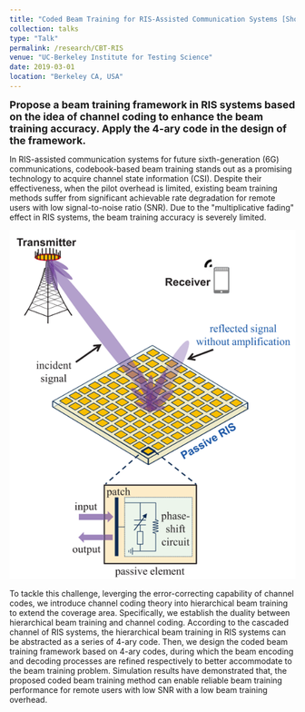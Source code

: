 ```yaml
---
title: "Coded Beam Training for RIS-Assisted Communication Systems [Show More]"
collection: talks
type: "Talk"
permalink: /research/CBT-RIS
venue: "UC-Berkeley Institute for Testing Science"
date: 2019-03-01
location: "Berkeley CA, USA"
---
```


<font size = 4><b>Propose a beam training framework in RIS systems based on the idea of channel coding to enhance the beam training accuracy. Apply the 4-ary code in the design of the framework.</b></font>

<p></p>

In RIS-assisted communication systems for future sixth-generation (6G) communications, codebook-based beam training stands out as a promising technology to acquire channel state information (CSI). Despite their effectiveness, when the pilot overhead is limited, existing beam training methods suffer from significant achievable rate degradation for remote users with low signal-to-noise ratio (SNR). Due to the "multiplicative fading" effect in RIS systems, the beam training accuracy is severely limited.

![fading](../images/CBT-1.png)

To tackle this challenge, leverging the error-correcting capability of channel codes, we introduce channel coding theory into hierarchical beam training to extend the coverage area. Specifically, we establish the duality between hierarchical beam training and channel coding. According to the cascaded channel of RIS systems, the hierarchical beam training in RIS systems can be abstracted as a series of 4-ary code. Then, we design the coded beam training framework based on 4-ary codes, during which the beam encoding and decoding processes are refined respectively to better accommodate to the beam training problem. Simulation results have demonstrated that, the proposed coded beam training method can enable reliable beam training performance for remote users with low SNR with a low beam training overhead.


